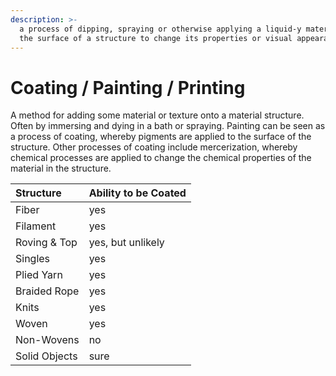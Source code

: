 ```yaml
---
description: >-
  a process of dipping, spraying or otherwise applying a liquid-y material to
  the surface of a structure to change its properties or visual appearance.
---
```


# Coating / Painting / Printing

A method for adding some material or texture onto a material structure. Often by immersing and dying in a bath or spraying.  Painting can be seen as a process of coating, whereby pigments are applied to the surface of the structure. Other processes of coating include mercerization, whereby chemical processes are applied to change the chemical properties of the material in the structure. 

| Structure | Ability to be Coated |
| :--- | :--- |
| Fiber | yes |
| Filament | yes |
| Roving & Top | yes, but unlikely |
| Singles | yes |
| Plied Yarn | yes |
| Braided Rope | yes |
| Knits | yes |
| Woven | yes |
| Non-Wovens | no |
| Solid Objects | sure |

